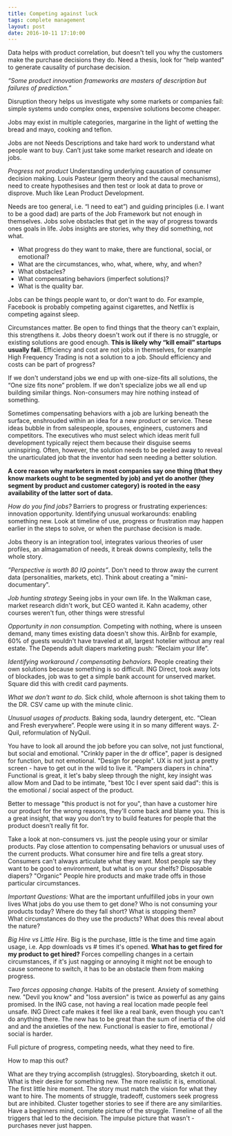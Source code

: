 ```yaml
---
title: Competing against luck 
tags: complete management
layout: post
date: 2016-10-11 17:10:00
---
```


Data helps with product correlation, but doesn't tell you why the customers make the purchase decisions they do.  Need a thesis, look for “help wanted” to generate causality of purchase decision.

*“Some product innovation frameworks are masters of description but failures of prediction.”*

Disruption theory helps us investigate why some markets or companies fail: simple systems undo complex ones,  expensive solutions become cheaper.

Jobs may exist in multiple categories, margarine in the light of wetting the bread and mayo, cooking and teflon.

Jobs are not Needs Descriptions and take hard work to understand what people want to buy. Can’t just take some market research and ideate on jobs. 

*Progress not product* Understanding underlying causation of consumer decision making. Louis Pasteur (germ theory and the causal mechanisms), need to create hypothesises and then test or look at data to prove or disprove. Much like Lean Product Development.

Needs are too general, i.e. “I need to eat”) and guiding principles (i.e. I want to be a good dad) are parts of the Job Framework but not enough in themselves. Jobs solve obstacles that get in the way of progress towards ones goals in life. Jobs insights are stories, why they did something, not what. 

* What progress do they want to make, there are functional, social, or emotional? 
* What are the circumstances, who, what, where, why, and when? 
* What obstacles? 
* What compensating behaviors (imperfect solutions)? 
* What is the quality bar. 

Jobs can be things people want to, or don't want to do. For example, Facebook is probably competing against cigarettes, and Netflix is competing against sleep. 

Circumstances matter. Be open to find things that the theory can't explain, this strengthens it. Jobs theory doesn't work out if there is no struggle, or existing solutions are good enough. **This is likely why “kill email” startups usually fail.** Efficiency and cost are not jobs in themselves, for example High Frequency Trading is not a solution to a job. Should efficiency and costs can be part of progress?

If we don't understand jobs we end up with one-size-fits all solutions, the “One size fits none” problem. If we don't specialize jobs we all end up building similar things. Non-consumers may hire nothing instead of something.

Sometimes compensating behaviors with a job are lurking beneath the surface, enshrouded within an idea for a new product or service. These ideas bubble in from salespeople, spouses, engineers, customers and competitors. The executives who must select which ideas merit full development typically reject them because their disguise seems uninspiring. Often, however, the solution needs to be peeled away to reveal the unarticulated job that the inventor had seen needing a better solution.

**A core reason why marketers in most companies say one thing (that they know markets ought to be segmented by job) and yet do another (they segment by product and customer category) is rooted in the easy availability of the latter sort of data.**

*How do you find jobs?* Barriers to progress or frustrating experiences: innovation opportunity. Identifying unusual workarounds: enabling something new.  Look at timeline of use, progress or frustration may happen earlier in the steps to solve, or when the purchase decision is made.

Jobs theory is an integration tool, integrates various theories of user profiles, an almagamation of needs, it break downs complexity, tells the whole story.

*”Perspective is worth 80 IQ points”*. Don't need to throw away the current data (personalities, markets, etc).  Think about creating a "mini-documentary". 

*Job hunting strategy* Seeing jobs in your own life. In the Walkman case, market research didn't work, but CEO wanted it. Kahn academy, other courses weren't fun, other things were stressful

*Opportunity in non consumption.* Competing with nothing, where is unseen demand, many times existing data doesn't show this.  AirBnb for example, 60% of guests wouldn't have traveled at all, largest hotelier without any real estate. The Depends adult diapers marketing push: “Reclaim your life”.

*Identifying workaround / compensating behaviors.* People creating their own solutions because something is so difficult. ING Direct, took away lots of blockades, job was to get a simple bank account for unserved market. Square did this with credit card payments.

*What we don't want to do.* Sick child, whole afternoon is shot taking them to the DR.  CSV came up with the minute clinic.

*Unusual usages of products.* Baking soda, laundry detergent, etc.  “Clean and Fresh everywhere”.  People were using it in so many different ways.  Z-Quil, reformulation of NyQuil.

You have to look all around the job before you can solve, not just functional, but social and emotional.  "Crinkly paper in the dr office", paper is designed for function, but not emotional.  "Design for people". UX is not just a pretty screen - have to get out in the wild to live it.  "Pampers diapers in china". Functional is great, it let's baby sleep through the night, key insight was allow Mom and Dad to be intimate, "best 10c I ever spent said dad": this is the emotional / social aspect of the product.

Better to message "this product is not for you", than have a customer hire our product for the wrong reasons, they'll come back and blame you. This is a great insight, that way you don’t try to build features for people that the product doesn’t really fit for.

Take a look at non-consumers vs. just the people using your or similar products.  Pay close attention to compensating behaviors or unusual uses of the current products. What consumer hire and fire tells a great story. Consumers can't always articulate what they want.  Most people say they want to be good to environment, but what is on your shelfs?  Disposable diapers?  "Organic" People hire products and make trade offs in those particular circumstances.

*Important Questions:*
What are the important unfulfilled jobs in your own lives
What jobs do you use them to get done?
Who is not consuming your products today?  Where do they fall short? What is stopping them?  
What circumstances do they use the products?  What does this reveal about the nature?

*Big Hire vs Little Hire.* Big is the purchase, little is the time and time again usage, i.e. App downloads vs # times it's opened.  **What has to get fired for my product to get hired?**  Forces compelling changes in a certain circumstances, if it's just nagging or annoying it might not be enough to cause someone to switch, it has to be an obstacle them from making progress.  

*Two forces opposing change.* Habits of the present.  Anxiety of something new.  "Devil you know" and "loss aversion" is twice as powerful as any gains promised. In the ING case, not having a real location made people feel unsafe. ING Direct cafe makes it feel like a real bank, even though you can't do anything there.  The new has to be great than the sum of inertia of the old and and the anxieties of the new.  Functional is easier to fire, emotional / social is harder.

Full picture of progress, competing needs, what they need to fire.

How to map this out? 

What are they trying accomplish (struggles).  Storyboarding, sketch it out.  What is their desire for something new.  The more realistic it is, emotional.  The first little hire moment.  The story must match the vision for what they want to hire.  The moments of struggle, tradeoff, customers seek progress but are inhibited.  Cluster together stories to see if there are any similarities.  Have a beginners mind, complete picture of the struggle.  Timeline of all the triggers that led to the decision.  The impulse picture that wasn't - purchases never just happen.  